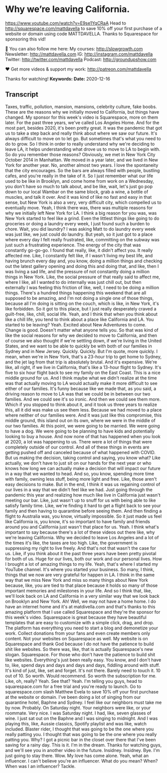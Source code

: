 # Why we’re leaving California.
https://www.youtube.com/watch?v=E9se1YqCRaA
Head to http://squarespace.com/mattdavella to save 10% off your first purchase of a website or domain using code MATTDAVELLA. Thanks to Squarespace for sponsoring this vid!

💯 You can also follow me here:
My courses:  http://slowgrowth.com
Newsletter:  http://mattdavella.com
IG:  http://instagram.com/mattdavella
Twitter:  http://twitter.com/mattdavella
Podcast:  http://groundupshow.com

❤️ Get more videos & support my work:
http://patreon.com/mattdavella

Thanks for watching!
**Keywords:** 
**Date:** 2020-12-16

## Transcript
 Taxes, traffic, pollution, mansion, mansions, celebrity culture, fake boobs. These are the reasons why we initially moved to California, but things have changed. My sponsor for this week's video is Squarespace, more on them later. For the past three years, we've called Los Angeles Home. And for the most part, besides 2020, it's been pretty great. It was the pandemic that got us to take a step back and really think about where we saw our future. It's always difficult to move on to let go. But sometimes that's what you need to do to grow. So I think in order to really understand why we're deciding to leave LA, it helps understanding what drove us to move to LA to begin with. So do you remember those reasons? Obviously, we met in New York City October 2014 in Manhattan. We moved in a year later, and we lived in New York for another year. No, another almost two years. I love the spontaneity that the city encourages. So the bars are always filled with people, bustling cafes, and you're really in the take of it. So I just remember what our life used to be like in Brooklyn, and come home from work on a Wednesday, you don't have so much to talk about, and be like, wait, let's just go pop down to our local Wambar on the same block, grab a wine, a bottle of muscles, and talk it over. And it was kind of like no fast and easy in that sense, but New York is also a very, very difficult city, which compelled us to eventually move. Yeah, I think there was, there was multiple reasons for why we initially left New York for LA. I think a big reason for you was, was New York started to feel like a grind. Even the littlest things like going to do groceries or doing a laundry every week, I just found such a burden to chore. Wait, you did laundry? I was asking Matt to do laundry every week was just like, we just could do laundry. But yeah, so it just got to a place where every day I felt really frustrated, like, committing on the subway was just such a frustrating experience. The energy of the city that was constantly go-go-go. I found that really, like, it didn't affect you. It really affected me. Like, I constantly felt like, if I wasn't living my best life, and having brunch every day and, you know, doing a million things and checking out the latest gallery opening and doing this and doing that, and like, then I was living a sad life, and the pressure of not constantly doing a million things in New York. Like, the social pressure of that really said to affect me, where I like, all I wanted to do internally was just chill out, but then externally I was feeling this friction of like, well, I need to be doing a million things. There's a hundred things happening this weekend that are all supposed to be amazing, and I'm not doing a single one of those things, because all I'm doing is sitting on the couch, which is like, in New York, it's like forbidden. So it got to this place, but I just really desperately craved a guilt-free, like, chill, social life. Yeah, and I think that when you think about like a chill life, you tend to think about a place like California and LA. You started to be leaving? Yeah. Excited about New Adventures to come. Change is good. Doesn't matter what anyone tells you. So that was kind of like the social reasons for why we decided to move to California, and then of course we also thought if we're settling down, if we're living in the United States, and we want to be able to quickly be with both of our families in Sydney and in New Jersey. Quickly. Quickly. But I'm quote, more quickly. I mean, when we're in New York, that's a 23-hour trip to get home to Sydney, and the jet lag from that trip is absolutely brutal. And it's expensive. We're like, all right, if we live in California, that's like a 13-hour flight to Sydney. It's five to six hour flight back to see my family on the East Coast. This is a nice middle ground for us. And I think maybe what we didn't realize at the time was that actually moving to LA would actually make it more difficult to see either of our families. It's funny because like we made that, as you said, a driving reason to move to LA was that we could be in between our two families. And we could see it's so ironic. And then we could see them more. Which if you stopped to think about it, and it took us three years to realize this, all it did was make us see them less. Because we had moved to a place where neither of our families were. And it was just like this compromise, this middle ground, this island out on its own, where we were in the middle of our two families. At this point, we were going to be married. We were going to have a dog. We were going to be planning to have kids and potentially looking to buy a house. And now none of that has happened when you look at 2020, a lot was happening to us. There were a lot of things that were completely outside of our control. And all of these things in events are getting pushed off and canceled because of what happened with COVID. But us making the decision, taking control and saying, you know what? Like actually, we don't have to just sit on our hands for the next year or who knows how long we can actually make a decision that will impact our future in a way that we wanted to head. And so, you know, spending more time with family, owning less stuff, being more light and free. Like, those aren't easy decisions to make. But in the end, I think it was us regaining control of our lives in a way that we didn't feel like we had. Just going through the pandemic this year and realizing how much like live in California just wasn't meeting our bar. Like, just wasn't up to snuff for us with being able to like satisfy family time. Like, we're finding it hard to get a flight back to see your family and then having to quarantine before seeing them. And then finding a flight to Australia was, you know, virtually impossible. So it just made us feel like California is, you know, it's so important to have family and friends around you and California just wasn't that place for us. Yeah. I think what's important to say because there's a lot of these videos out there like, why we're leaving California. Why we decided to leave Los Angeles and a lot of the times it's like, the taxes are too high. Like, the government is suppressing my right to live freely. And that's not that wasn't the case for us. Like, if you think about it the past three years have been pretty pivotal for both of us. Huge for our lives, both our work and our personal lives. How I brought a lot of amazing things to my life. Yeah, that's where I started my YouTube channel. It's where you started your business. So many, I think, things that we now are very grateful for happen in LA. I think in the same way that we miss New York and miss so many things about New York because, like, you are tied to that place because it holds so many of those important memories and milestones in your life. And so I think that, like, we'll look back on LA and California in a very similar way that we look back on Brooklyn and New York. Ah! Well, we may not have a home home. I do have an internet home and it's at matdivella.com and that's thanks to this amazing platform that I use called Squarespace and they're the sponsor for this week's video. Squarespace is great because they have beautiful templates that are easy to customize with a simple click, drag, and drop. The platform has everything you need to start a blog and demonetize your work. Collect donations from your fans and even create members only content. Not your websites on Squarespace as well. My website is on Squarespace and thank God because I do not have the patience to build shit like websites. So there was, like, that is actually Squarespace's new slogan. Squarespace. For those who don't have the patience to build shit like websites. Everything's just been really easy. You know, and I don't have to, like, spend days and days and days and days, fiddling around with stuff. It's kind of just, like, set and forget. It's not there. Barely need to touch it. 10 out of 10. So worth. Would recommend. So worth the subscription for me. Like, oh, really? Yeah. See that? Yeah. I'm telling you guys, head to squarespace.com for a free trial and you're ready to launch. Go to squarespace.com slash Matthew Evela to save 10% off your first purchase at the website or domain. I've been doing a lot of singing from our quarantine hotel, Baphne and Sydney. I feel like our neighbors must take me by now. Probably. On Saturday night. Your neighbors were like, or your roommate. Very nice. I was Saturday night. I had, like, seven glasses of wine. I just sat out on the Baphne and I was singing to midnight. And I was playing this, like, Aussie classics, Spotify playlist and was like, watch included. Blaster rider, I thought that was going to be the one where you really patting you. I thought that was going to be the one where you really patting you. Why? I got a picnic bar in the closet over there that I've been saving for a rainy day. This is it. I'm in the dream. Thanks for watching guys, and we'll see you in another video in the future. Insidney. Insidney. Bye. I'm just going to stay there. Wow. My love has come alone. Yeah, what an influencer. I can't believe you're an influencer. What do you mean? When? When was I an influencer? Tackle.
